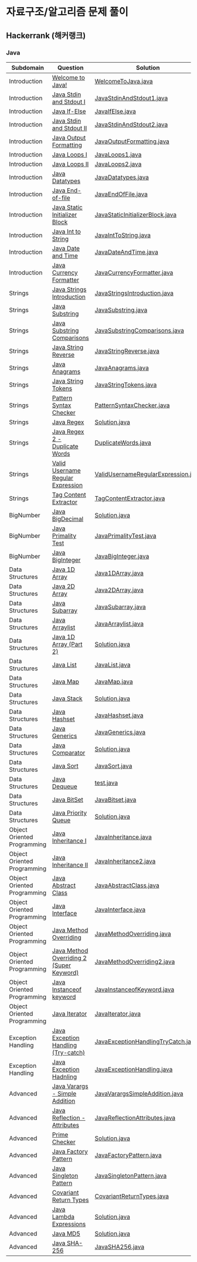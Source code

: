 # 자료구조/알고리즘 문제 풀이
## Hackerrank (해커랭크)
### Java

|Subdomain      |Question                                                     		 		                          |Solution                                                                                                                               				 		                                                         |
|---------------|-----------------------------------------------------------------------------------------------------|----------------------------------------------------------------------------------------------------------------------------------------------------------------------------------------------------------------------|
|Introduction   |[Welcome to Java!](https://www.hackerrank.com/challenges/welcome-to-java)                            |[WelcomeToJava.java](https://github.com/siwoon-son/data-structures-and-algorithms/blob/master/src/main/java/hackerrank/java/easy/WelcomeToJava/WelcomeToJava.java)                                                    |
|Introduction   |[Java Stdin and Stdout I](https://www.hackerrank.com/challenges/java-stdin-and-stdout-1)             |[JavaStdinAndStdout1.java](https://github.com/siwoon-son/data-structures-and-algorithms/blob/master/src/main/java/hackerrank/java/easy/JavaStdinAndStdout1/JavaStdinAndStdout1.java)                                  |
|Introduction   |[Java If-Else](https://www.hackerrank.com/challenges/java-if-else)                                   |[JavaIfElse.java](https://github.com/siwoon-son/data-structures-and-algorithms/blob/master/src/main/java/hackerrank/java/easy/JavaIfElse/JavaIfElse.java)                                                             |
|Introduction   |[Java Stdin and Stdout II](https://www.hackerrank.com/challenges/java-stdin-stdout)                  |[JavaStdinAndStdout2.java](https://github.com/siwoon-son/data-structures-and-algorithms/blob/master/src/main/java/hackerrank/java/easy/JavaStdinAndStdout2/JavaStdinAndStdout2.java)                                  |
|Introduction   |[Java Output Formatting](https://www.hackerrank.com/challenges/java-output-formatting)               |[JavaOutputFormatting.java](https://github.com/siwoon-son/data-structures-and-algorithms/blob/master/src/main/java/hackerrank/java/easy/JavaOutputFormatting/JavaOutputFormatting.java)                               |
|Introduction   |[Java Loops I](https://www.hackerrank.com/challenges/java-loops-i)                                   |[JavaLoops1.java](https://github.com/siwoon-son/data-structures-and-algorithms/blob/master/src/main/java/hackerrank/java/easy/JavaLoops1/JavaLoops1.java)                                                             |
|Introduction   |[Java Loops II](https://www.hackerrank.com/challenges/java-loops)                                    |[JavaLoops2.java](https://github.com/siwoon-son/data-structures-and-algorithms/blob/master/src/main/java/hackerrank/java/easy/JavaLoops2/JavaLoops2.java)                                                             |
|Introduction   |[Java Datatypes](https://www.hackerrank.com/challenges/java-datatypes)                               |[JavaDatatypes.java](https://github.com/siwoon-son/data-structures-and-algorithms/blob/master/src/main/java/hackerrank/java/easy/JavaDatatypes/JavaDatatypes.java)                                                    |
|Introduction   |[Java End-of-file](https://www.hackerrank.com/challenges/java-end-of-file)                           |[JavaEndOfFile.java](https://github.com/siwoon-son/data-structures-and-algorithms/blob/master/src/main/java/hackerrank/java/easy/JavaEndOfFile/JavaEndOfFile.java)                                                    |
|Introduction   |[Java Static Initializer Block](https://www.hackerrank.com/challenges/java-static-initializer-block) |[JavaStaticInitializerBlock.java](https://github.com/siwoon-son/data-structures-and-algorithms/blob/master/src/main/java/hackerrank/java/easy/JavaStaticInitializerBlock/JavaStaticInitializerBlock.java)             |
|Introduction   |[Java Int to String](https://www.hackerrank.com/challenges/java-int-to-string)                       |[JavaIntToString.java](https://github.com/siwoon-son/data-structures-and-algorithms/blob/master/src/main/java/hackerrank/java/easy/JavaIntToString/JavaIntToString.java)                                              |
|Introduction   |[Java Date and Time](https://www.hackerrank.com/challenges/java-date-and-time)                       |[JavaDateAndTime.java](https://github.com/siwoon-son/data-structures-and-algorithms/blob/master/src/main/java/hackerrank/java/easy/JavaDateAndTime/JavaDateAndTime.java)                                              |
|Introduction   |[Java Currency Formatter](https://www.hackerrank.com/challenges/java-currency-formatter)             |[JavaCurrencyFormatter.java](https://github.com/siwoon-son/data-structures-and-algorithms/blob/master/src/main/java/hackerrank/java/easy/JavaCurrencyFormatter/JavaCurrencyFormatter.java)                            |
|Strings        |[Java Strings Introduction](https://www.hackerrank.com/challenges/java-strings-introduction)         |[JavaStringsIntroduction.java](https://github.com/siwoon-son/data-structures-and-algorithms/blob/master/src/main/java/hackerrank/java/easy/JavaStringsIntroduction/JavaStringsIntroduction.java)                      |
|Strings	    |[Java Substring](https://www.hackerrank.com/challenges/java-substring)                               |[JavaSubstring.java](https://github.com/siwoon-son/data-structures-and-algorithms/blob/master/src/main/java/hackerrank/java/easy/JavaSubstring/JavaSubstring.java)                                                    |
|Strings      	|[Java Substring Comparisons](https://www.hackerrank.com/challenges/java-string-compare)              |[JavaSubstringComparisons.java](https://github.com/siwoon-son/data-structures-and-algorithms/blob/master/src/main/java/hackerrank/java/easy/JavaSubstringComparisons/JavaSubstringComparisons.java)                   |
|Strings	    |[Java String Reverse](https://www.hackerrank.com/challenges/java-string-reverse)                     |[JavaStringReverse.java](https://github.com/siwoon-son/data-structures-and-algorithms/blob/master/src/main/java/hackerrank/java/easy/JavaStringReverse/JavaStringReverse.java)                                        |
|Strings        |[Java Anagrams](https://www.hackerrank.com/challenges/java-anagrams)                                 |[JavaAnagrams.java](https://github.com/siwoon-son/data-structures-and-algorithms/blob/master/src/main/java/hackerrank/java/easy/JavaAnagrams/JavaAnagrams.java)                                                       |
|Strings	    |[Java String Tokens](https://www.hackerrank.com/challenges/java-string-tokens)                       |[JavaStringTokens.java](https://github.com/siwoon-son/data-structures-and-algorithms/blob/master/src/main/java/hackerrank/java/easy/JavaStringTokens/JavaStringTokens.java)                                           |
|Strings	    |[Pattern Syntax Checker](https://www.hackerrank.com/challenges/pattern-syntax-checker)               |[PatternSyntaxChecker.java](https://github.com/siwoon-son/data-structures-and-algorithms/blob/master/src/main/java/hackerrank/java/easy/PatternSyntaxChecker/PatternSyntaxChecker.java)                               |
|Strings	    |[Java Regex](https://www.hackerrank.com/challenges/java-regex)                                       |[Solution.java](https://github.com/siwoon-son/data-structures-and-algorithms/blob/master/src/main/java/hackerrank/java/medium/JavaRegex/Solution.java)                                                                |
|Strings	    |[Java Regex 2 - Duplicate Words](https://www.hackerrank.com/challenges/duplicate-word)               |[DuplicateWords.java](https://github.com/siwoon-son/data-structures-and-algorithms/blob/master/src/main/java/hackerrank/java/medium/JavaRegex2DuplicateWords/DuplicateWords.java)                                     |
|Strings	    |[Valid Username Regular Expression](https://www.hackerrank.com/challenges/valid-username-checker)    |[ValidUsernameRegularExpression.java](https://github.com/siwoon-son/data-structures-and-algorithms/blob/master/src/main/java/hackerrank/java/easy/ValidUsernameRegularExpression/ValidUsernameRegularExpression.java) |
|Strings	    |[Tag Content Extractor](https://www.hackerrank.com/challenges/tag-content-extractor)                 |[TagContentExtractor.java](https://github.com/siwoon-son/data-structures-and-algorithms/blob/master/src/main/java/hackerrank/java/medium/TagContentExtractor/TagContentExtractor.java)                                |
|BigNumber      |[Java BigDecimal](https://www.hackerrank.com/challenges/java-bigdecimal)                             |[Solution.java](https://github.com/siwoon-son/data-structures-and-algorithms/blob/master/src/main/java/hackerrank/java/medium/JavaBigDecimal/Solution.java)                                                           |
|BigNumber      |[Java Primality Test](https://www.hackerrank.com/challenges/java-primality-test)                     |[JavaPrimalityTest.java](https://github.com/siwoon-son/data-structures-and-algorithms/blob/master/src/main/java/hackerrank/java/easy/JavaPrimalityTest/JavaPrimalityTest.java)                                        |
|BigNumber      |[Java BigInteger](https://www.hackerrank.com/challenges/java-biginteger)                             |[JavaBigInteger.java](https://github.com/siwoon-son/data-structures-and-algorithms/blob/master/src/main/java/hackerrank/java/easy/JavaBigInteger/JavaBigInteger.java)                                                 |
|Data Structures|[Java 1D Array](https://www.hackerrank.com/challenges/java-1d-array-introduction)                    |[Java1DArray.java](https://github.com/siwoon-son/data-structures-and-algorithms/blob/master/src/main/java/hackerrank/java/easy/Java1DArray/Java1DArray.java)                                                          |
|Data Structures|[Java 2D Array](https://www.hackerrank.com/challenges/java-2d-array)                                 |[Java2DArray.java](https://github.com/siwoon-son/data-structures-and-algorithms/blob/master/src/main/java/hackerrank/java/easy/Java2DArray/Java2DArray.java)                                                          |
|Data Structures|[Java Subarray](https://www.hackerrank.com/challenges/java-negative-subarray)                        |[JavaSubarray.java](https://github.com/siwoon-son/data-structures-and-algorithms/blob/master/src/main/java/hackerrank/java/easy/JavaSubarray/JavaSubarray.java)                                                       |
|Data Structures|[Java Arraylist](https://www.hackerrank.com/challenges/java-arraylist)                               |[JavaArraylist.java](https://github.com/siwoon-son/data-structures-and-algorithms/blob/master/src/main/java/hackerrank/java/easy/JavaArraylist/JavaArraylist.java)                                                    |
|Data Structures|[Java 1D Array (Part 2)](https://www.hackerrank.com/challenges/java-1d-array)                        |[Solution.java](https://github.com/siwoon-son/data-structures-and-algorithms/blob/master/src/main/java/hackerrank/java/medium/Java1DArrayPart2/Solution.java)                                                         |  
|Data Structures|[Java List](https://www.hackerrank.com/challenges/java-list)                                         |[JavaList.java](https://github.com/siwoon-son/data-structures-and-algorithms/blob/master/src/main/java/hackerrank/java/easy/JavaList/JavaList.java)                                                                   |
|Data Structures|[Java Map](https://www.hackerrank.com/challenges/phone-book)                                         |[JavaMap.java](https://github.com/siwoon-son/data-structures-and-algorithms/blob/master/src/main/java/hackerrank/java/easy/JavaMap/JavaMap.java)                                                                      |
|Data Structures|[Java Stack](https://www.hackerrank.com/challenges/java-stack)                                       |[Solution.java](https://github.com/siwoon-son/data-structures-and-algorithms/blob/master/src/main/java/hackerrank/java/medium/JavaStack/Solution.java)                                                                |
|Data Structures|[Java Hashset](https://www.hackerrank.com/challenges/java-hashset)                                   |[JavaHashset.java](https://github.com/siwoon-son/data-structures-and-algorithms/blob/master/src/main/java/hackerrank/java/easy/JavaHashset/JavaHashset.java)                                                          |  
|Data Structures|[Java Generics](https://www.hackerrank.com/challenges/java-generics)                                 |[JavaGenerics.java](https://github.com/siwoon-son/data-structures-and-algorithms/blob/master/src/main/java/hackerrank/java/easy/JavaGenerics/JavaGenerics.java)                                                       |
|Data Structures|[Java Comparator](https://www.hackerrank.com/challenges/java-comparator)                             |[Solution.java](https://github.com/siwoon-son/data-structures-and-algorithms/blob/master/src/main/java/hackerrank/java/medium/JavaComparator/Solution.java)                                                           |
|Data Structures|[Java Sort](https://www.hackerrank.com/challenges/java-sort)                                         |[JavaSort.java](https://github.com/siwoon-son/data-structures-and-algorithms/blob/master/src/main/java/hackerrank/java/easy/JavaSort/JavaSort.java)                                                                   |
|Data Structures|[Java Dequeue](https://www.hackerrank.com/challenges/java-dequeue)                                   |[test.java](https://github.com/siwoon-son/data-structures-and-algorithms/blob/master/src/main/java/hackerrank/java/medium/JavaDequeue/test.java)                                                                      |
|Data Structures|[Java BitSet](https://www.hackerrank.com/challenges/java-bitset)                                     |[JavaBitset.java](https://github.com/siwoon-son/data-structures-and-algorithms/blob/master/src/main/java/hackerrank/java/easy/JavaBitset/JavaBitset.java)                                                             |
|Data Structures|[Java Priority Queue](https://www.hackerrank.com/challenges/java-priority-queue)                     |[Solution.java](https://github.com/siwoon-son/data-structures-and-algorithms/blob/master/src/main/java/hackerrank/java/medium/JavaPriorityQueue/Solution.java)                                                        |
|Object Oriented Programming|[Java Inheritance I](https://www.hackerrank.com/challenges/java-inheritance-1)                                           |[JavaInheritance.java](https://github.com/siwoon-son/data-structures-and-algorithms/blob/master/src/main/java/hackerrank/java/easy/JavaInheritance/JavaInheritance.java)                   |
|Object Oriented Programming|[Java Inheritance II](https://www.hackerrank.com/challenges/java-inheritance-2)                                          |[JavaInheritance2.java](https://github.com/siwoon-son/data-structures-and-algorithms/blob/master/src/main/java/hackerrank/java/easy/JavaInheritance2/JavaInheritance2.java)                |
|Object Oriented Programming|[Java Abstract Class](https://www.hackerrank.com/challenges/java-abstract-class)                                         |[JavaAbstractClass.java](https://github.com/siwoon-son/data-structures-and-algorithms/blob/master/src/main/java/hackerrank/java/easy/JavaAbstractClass/JavaAbstractClass.java)             |
|Object Oriented Programming|[Java Interface](https://www.hackerrank.com/challenges/java-interface)                                                   |[JavaInterface.java](https://github.com/siwoon-son/data-structures-and-algorithms/blob/master/src/main/java/hackerrank/java/easy/JavaInterface/JavaInterface.java)                         |
|Object Oriented Programming|[Java Method Overriding](https://www.hackerrank.com/challenges/java-method-overriding)                                   |[JavaMethodOverriding.java](https://github.com/siwoon-son/data-structures-and-algorithms/blob/master/src/main/java/hackerrank/java/easy/JavaMethodOverriding/JavaMethodOverriding.java)    |
|Object Oriented Programming|[Java Method Overriding 2 (Super Keyword)](https://www.hackerrank.com/challenges/java-method-overriding-2-super-keyword) |[JavaMethodOverriding2.java](https://github.com/siwoon-son/data-structures-and-algorithms/blob/master/src/main/java/hackerrank/java/easy/JavaMethodOverriding2/JavaMethodOverriding2.java) |
|Object Oriented Programming|[Java Instanceof keyword](https://www.hackerrank.com/challenges/java-instanceof-keyword)                                 |[JavaInstanceofKeyword.java](https://github.com/siwoon-son/data-structures-and-algorithms/blob/master/src/main/java/hackerrank/java/easy/JavaInstanceofKeyword/JavaInstanceofKeyword.java) |
|Object Oriented Programming|[Java Iterator](https://www.hackerrank.com/challenges/java-iterator)                                                     |[JavaIterator.java](https://github.com/siwoon-son/data-structures-and-algorithms/blob/master/src/main/java/hackerrank/java/easy/JavaIterator/JavaIterator.java)                            |
|Exception Handling|[Java Exception Handling (Try-catch)](https://www.hackerrank.com/challenges/java-exception-handling-try-catch)                    |[JavaExceptionHandlingTryCatch.java](https://github.com/siwoon-son/data-structures-and-algorithms/blob/master/src/main/java/hackerrank/java/easy/JavaExceptionHandlingTryCatch/JavaExceptionHandlingTryCatch.java) |
|Exception Handling|[Java Exception Hadnling](https://www.hackerrank.com/challenges/java-exception-handling)                                          |[JavaExceptionHandling.java](https://github.com/siwoon-son/data-structures-and-algorithms/blob/master/src/main/java/hackerrank/java/easy/JavaExceptionHandling/JavaExceptionHandling.java)                         |
|Advanced|[Java Varargs - Simple Addition](https://www.hackerrank.com/challenges/simple-addition-varargs)   |[JavaVarargsSimpleAddition.java](https://github.com/siwoon-son/data-structures-and-algorithms/blob/master/src/main/java/hackerrank/java/easy/JavaVarargsSimpleAddition/JavaVarargsSimpleAddition.java) |
|Advanced|[Java Reflection - Attributes](https://www.hackerrank.com/challenges/java-reflection-attributes)  |[JavaReflectionAttributes.java](https://github.com/siwoon-son/data-structures-and-algorithms/blob/master/src/main/java/hackerrank/java/easy/JavaReflectionAttributes/JavaReflectionAttributes.java)    |
|Advanced|[Prime Checker](https://www.hackerrank.com/challenges/prime-checker)                              |[Solution.java](https://github.com/siwoon-son/data-structures-and-algorithms/blob/master/src/main/java/hackerrank/java/medium/PrimeChecker/Solution.java)                                              |
|Advanced|[Java Factory Pattern](https://www.hackerrank.com/challenges/java-factory)                        |[JavaFactoryPattern.java](https://github.com/siwoon-son/data-structures-and-algorithms/blob/master/src/main/java/hackerrank/java/easy/JavaFactoryPattern/JavaFactoryPattern.java)                      |
|Advanced|[Java Singleton Pattern](https://www.hackerrank.com/challenges/java-singleton)                    |[JavaSingletonPattern.java](https://github.com/siwoon-son/data-structures-and-algorithms/blob/master/src/main/java/hackerrank/java/easy/JavaSingletonPattern/JavaSingletonPattern.java)                |
|Advanced|[Covariant Return Types](https://www.hackerrank.com/challenges/java-covariance)                   |[CovariantReturnTypes.java](https://github.com/siwoon-son/data-structures-and-algorithms/blob/master/src/main/java/hackerrank/java/easy/CovariantReturnTypes/CovariantReturnTypes.java)                |
|Advanced|[Java Lambda Expressions](https://www.hackerrank.com/challenges/java-lambda-expressions)          |[Solution.java](https://github.com/siwoon-son/data-structures-and-algorithms/blob/master/src/main/java/hackerrank/java/medium/JavaLambdaExpressions/Solution.java)                                     |
|Advanced|[Java MD5](https://www.hackerrank.com/challenges/java-md5)                                        |[Solution.java](https://github.com/siwoon-son/data-structures-and-algorithms/blob/master/src/main/java/hackerrank/java/medium/JavaMD5/Solution.java)                                                   |
|Advanced|[Java SHA-256](https://www.hackerrank.com/challenges/sha-256)                                     |[JavaSHA256.java](https://github.com/siwoon-son/data-structures-and-algorithms/blob/master/src/main/java/hackerrank/java/medium/JavaSHA256/JavaSHA256.java)                                            |
